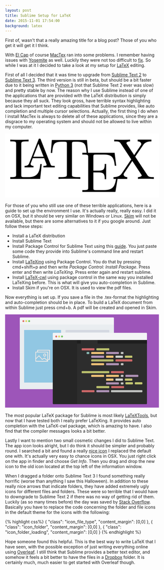 ```yaml
---
layout: post
title: Sublime Setup for LaTeX
date: 2015-11-01 17:54:00
background: latex
---
```


First of, wasn't that a really amazing title for a blog post? Those of you who get it will get it I think.

With [El Cap](https://en.wikipedia.org/wiki/OS_X_El_Capitan) of course [MacTex](https://tug.org/mactex/) ran into some problems. I remember having issues with [Yosemite](https://en.wikipedia.org/wiki/OS_X_Yosemite) as well. Luckily they were not too difficult to [fix](https://tug.org/mactex/elcapitan.html). So while I was at it I decided to take a look at my setup for [LaTeX](https://www.latex-project.org) editing.

First of all I decided that it was time to upgrade from [Sublime Text 2](http://www.sublimetext.com/2) to [Sublime Text 3](http://www.sublimetext.com/3). The third version is still in beta, but should be a bit faster due to it being written in [Python 3](https://www.python.org/download/releases/3.0/) (not that Sublime Text 2 ever was slow) and pretty stable by now. The reason why I use Sublime instead of one of the applications that are provided with the LaTeX distribution is simply because they all suck. They look gross, have terrible syntax highlighting and lack important text editing capabilities that Sublime provides, like auto completion and multiple cursor selections. Actually, the first thing I do when I install MacTex is always to delete all of these applications, since they are a disgrace to my operating system and should not be allowed to live within my computer.

!["LaTeX Logo"](/assets/pictures/latex.svg)

For those of you who still use one of these terrible applications, here is a guide to set up the environment I use. It's actually really, really easy. I did it on OSX, but it should be very similar on Windows or Linux. [Skim](http://skim-app.sourceforge.net) will not be available, but there are some alternatives to it if you google around. Just follow these steps:

* Install a LaTeX distribution
* Install Sublime Text
* Install Package Control for Sublime Text using this [guide](https://packagecontrol.io/installation). You just paste some code they provide into Sublime's command line and restart Sublime.
* Install [LaTeXing](http://www.latexing.com) using Package Control. You do that by pressing cmd+shift+p and then write *Package Control: Install Package*. Press enter and then write *LaTeXing*. Press enter again and restart sublime.
* Install [LaTeX-cwl](https://packagecontrol.io/packages/LaTeX-cwl) using package control in the same way you installed LaTeXing before. This is what will give you auto-completion in Sublime.
* Install Skim if you're on OSX. It is used to view the pdf files. 

Now everything is set up. If you save a file in the .tex-format the highlighting and auto-completion should be in place. To build a LaTeX document from within Sublime just press cmd+b. A pdf will be created and opened in Skim.

!["Sublime Text Logo"](/assets/pictures/sublime.png)

The most popular LaTeX package for Sublime is most likely [LaTeXTools](https://github.com/SublimeText/LaTeXTools), but now that I have tested both I really prefer LaTeXing. It provides auto completion with the LaTeX-cwl package, which is amazing to have. I also find that the compiler messages looks a bit better.

Lastly I want to mention two small cosmetic changes I did to Sublime Text. The app icon looks alright, but I do think it should be simpler and probably round. I searched a bit and found a really [nice icon](https://dribbble.com/shots/1705218-Sublime-Text-Yosemite-Icon) I replaced the default one with. It's actually very easy to chance icons in OSX. You just right click on the app in finder and choose *Get Info*. Then you drag and drop the new icon to the old icon located at the top left of the information window.

When I dragged a folder onto Sublime Text 3 I found something really horrific (worse than anything I saw this Halloween). In addition to these really nice arrows that indicate folders, they have added extremely ugly icons for different files and folders. These were so terrible that I would have to downgrade to Sublime Text 2 if there was no way of getting rid of them. Luckily (as so many times before) the day was saved by [Stack Overflow](http://stackoverflow.com/questions/25487263/hide-icons-in-sidebar). Basically you have to replace the code concerning the folder and file icons in the default theme for the icons with the following:

{% highlight css%}
{
    "class": "icon_file_type",
    "content_margin": [0,0]
},
{
    "class": "icon_folder",
    "content_margin": [0,0]
},
{
    "class": "icon_folder_loading",
    "content_margin": [0,0]
}
{% endhighlight %}

Hope someone found this helpful. This is the best way to write LaTeX that I have seen, with the possible exception of just writing everything online using [Overleaf](https://www.overleaf.com/?utm_expid=71700200-3.zinQGCQWTZa5ZTVcJEdM-w.0#.VjZnaIS9gS0). I still think that Sublime provides a better text editor, and somehow it feels a bit better to have the files in a [Dropbox](https://www.dropbox.com) folder. It is certainly much, much easier to get started with Overleaf though.
